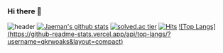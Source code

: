 ### Hi there 👋

<!--
**qkrwoaks/qkrwoaks** is a ✨ _special_ ✨ repository because its `README.md` (this file) appears on your GitHub profile.

Here are some ideas to get you started:

- 🔭 I’m currently working on ...
- 🌱 I’m currently learning ...
- 👯 I’m looking to collaborate on ...
- 🤔 I’m looking for help with ...
- 💬 Ask me about ...
- 📫 How to reach me: ...
- 😄 Pronouns: ...
- ⚡ Fun fact: ...
-->
![header](https://capsule-render.vercel.app/api?type=waving&color=auto&height=300&section=header&text=Jaeman&fontSize=90)
[![Jaeman's github stats](https://github-readme-stats.vercel.app/api?username=qkrwoaks&show_icons=true&theme=dark)](https://github.com/qkrwoaks/github-readme-stats)
[![solved.ac tier](http://mazassumnida.wtf/api/v2/generate_badge?boj=qkrwoaks5327)](https://solved.ac/qkrwoaks5327)
[![Hits](https://hits.seeyoufarm.com/api/count/incr/badge.svg?url=https%3A%2F%2Fgithub.com%2Fqkrwoaks&count_bg=%23D50000&title_bg=%231C00BD&icon=&icon_color=%23E7E7E7&title=hits&edge_flat=false)](https://hits.seeyoufarm.com)
[![Top Langs](https://github-readme-stats.vercel.app/api/top-langs/?
username=qkrwoaks&layout=compact)](https://github.com/anuraghazra/github-readme-stats)
